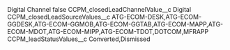 <?xml version="1.0" encoding="UTF-8"?>
<CustomMetadata xmlns="http://soap.sforce.com/2006/04/metadata" xmlns:xsi="http://www.w3.org/2001/XMLSchema-instance" xmlns:xsd="http://www.w3.org/2001/XMLSchema">
    <label>Digital Channel</label>
    <protected>false</protected>
    <values>
        <field>CCPM_closedLeadChannelValue__c</field>
        <value xsi:type="xsd:string">Digital</value>
    </values>
    <values>
        <field>CCPM_closedLeadSourceValues__c</field>
        <value xsi:type="xsd:string">ATG-ECOM-DESK,ATG-ECOM-GGDESK,ATG-ECOM-GGMOB,ATG-ECOM-GGTAB,ATG-ECOM-MAPP,ATG-ECOM-MDOT,ATG-ECOM-MIPP,ATG-ECOM-TDOT,DOTCOM,MFRAPP</value>
    </values>
    <values>
        <field>CCPM_leadStatusValues__c</field>
        <value xsi:type="xsd:string">Converted,Dismissed</value>
    </values>
</CustomMetadata>
